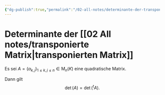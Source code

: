 ```yaml
---
{"dg-publish":true,"permalink":"/02-all-notes/determinante-der-transponierten-matrix/","dgHomeLink":true,"dgPassFrontmatter":false}
---
```


# Determinante der [[02 All notes/transponierte Matrix|transponierten Matrix]]
Es sei $A=\left(\alpha_{k, j}\right)_{1 \leq k, j \leq n} \in \mathrm{M}_n(K)$ eine quadratische Matrix. 

Dann gilt $$\operatorname{det}(A)=\operatorname{det}\left({ }^t A\right).$$